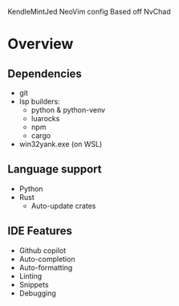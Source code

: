 KendleMintJed NeoVim config
Based off NvChad

# Overview
## Dependencies
- git
- lsp builders:
    - python & python-venv
    - luarocks
    - npm
    - cargo
- win32yank.exe (on WSL)

## Language support
- Python
- Rust
    - Auto-update crates

## IDE Features
- Github copilot
- Auto-completion
- Auto-formatting
- Linting
- Snippets
- Debugging
